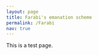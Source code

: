 ```yaml
---
layout: page
title: Farabi's emanation scheme
permalink: /Farabi
nav: true
---
```


This is a test page.
